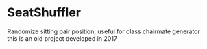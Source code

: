 # SeatShuffler
 Randomize sitting pair position, useful for class chairmate generator
 <br>
 this is an old project developed in 2017
